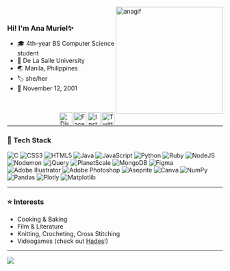 <br>
<img align="right"  height="250" width="250" alt="anagif" src="https://64.media.tumblr.com/046b914dbd4c7a402f0fa03d17f8ff6f/tumblr_nlypylzrWl1tic1guo9_500.gif">
</br>

### Hi! I'm Ana Muriel✨

- 🎓 4th-year BS Computer Science student
- 🏹 De La Salle University
- 🌏 Manila, Philippines
- 🏷️ she/her
- 🎂 November 12, 2001
<br> 
<br>
   <body>
      <a href="https://www.twitter.com/anamuriel_v">
         <img align="right" alt="Twitter" src="https://cdn2.iconfinder.com/data/icons/social-media-2285/512/1_Twitter_colored_svg-1024.png"
         width=30" height="30">
      </a>
   </body> 
   
   <body>
      <a href="https://www.instagram.com/anamurielveron/">
         <img align="right" alt="Instagram" src="https://cdn2.iconfinder.com/data/icons/social-media-2285/512/1_Instagram_colored_svg_1-1024.png"
         width=30" height="30">
      </a>
   </body>  
  
   <body>
      <a href="https://www.facebook.com/anamurielveron">
         <img align="right" alt="Facebook" src="https://cdn2.iconfinder.com/data/icons/social-media-2285/512/1_Facebook2_colored_svg-1024.png"
         width=30" height="30">
      </a>
   </body>  
                              
   <body >
      <a href="https://www.discordapp.com/users/634360752588849160">
         <img align="right" alt="Discord" src="https://cdn3.iconfinder.com/data/icons/social-network-flat-3/100/Discord-1024.png"
         width=30" height="30" >
      </a>
   </body>
  </br>

__________________________________________________________________________________________________
  
### 💾 Tech Stack
  
![C](https://img.shields.io/badge/c-%2300599C.svg?style=for-the-badge&logo=c&logoColor=white) ![CSS3](https://img.shields.io/badge/css3-%231572B6.svg?style=for-the-badge&logo=css3&logoColor=white) ![HTML5](https://img.shields.io/badge/html5-%23E34F26.svg?style=for-the-badge&logo=html5&logoColor=white) ![Java](https://img.shields.io/badge/java-%23ED8B00.svg?style=for-the-badge&logo=openjdk&logoColor=white) ![JavaScript](https://img.shields.io/badge/javascript-%23323330.svg?style=for-the-badge&logo=javascript&logoColor=%23F7DF1E) ![Python](https://img.shields.io/badge/python-3670A0?style=for-the-badge&logo=python&logoColor=ffdd54) ![Ruby](https://img.shields.io/badge/ruby-%23CC342D.svg?style=for-the-badge&logo=ruby&logoColor=white) ![NodeJS](https://img.shields.io/badge/node.js-6DA55F?style=for-the-badge&logo=node.js&logoColor=white) ![Nodemon](https://img.shields.io/badge/NODEMON-%23323330.svg?style=for-the-badge&logo=nodemon&logoColor=%BBDEAD) ![jQuery](https://img.shields.io/badge/jquery-%230769AD.svg?style=for-the-badge&logo=jquery&logoColor=white) ![PlanetScale](https://img.shields.io/badge/planetscale-%23000000.svg?style=for-the-badge&logo=planetscale&logoColor=white) ![MongoDB](https://img.shields.io/badge/MongoDB-%234ea94b.svg?style=for-the-badge&logo=mongodb&logoColor=white) ![Figma](https://img.shields.io/badge/figma-%23F24E1E.svg?style=for-the-badge&logo=figma&logoColor=white) ![Adobe Illustrator](https://img.shields.io/badge/adobe%20illustrator-%23FF9A00.svg?style=for-the-badge&logo=adobe%20illustrator&logoColor=white) ![Adobe Photoshop](https://img.shields.io/badge/adobe%20photoshop-%2331A8FF.svg?style=for-the-badge&logo=adobe%20photoshop&logoColor=white) ![Aseprite](https://img.shields.io/badge/Aseprite-FFFFFF?style=for-the-badge&logo=Aseprite&logoColor=#7D929E) ![Canva](https://img.shields.io/badge/Canva-%2300C4CC.svg?style=for-the-badge&logo=Canva&logoColor=white) ![NumPy](https://img.shields.io/badge/numpy-%23013243.svg?style=for-the-badge&logo=numpy&logoColor=white) ![Pandas](https://img.shields.io/badge/pandas-%23150458.svg?style=for-the-badge&logo=pandas&logoColor=white) ![Plotly](https://img.shields.io/badge/Plotly-%233F4F75.svg?style=for-the-badge&logo=plotly&logoColor=white) ![Matplotlib](https://img.shields.io/badge/Matplotlib-%23ffffff.svg?style=for-the-badge&logo=Matplotlib&logoColor=black)
</div>

__________________________________________________________________________________________________
### ⭐ Interests
* Cooking & Baking
* Film & Literature
* Knitting, Crocheting, Cross Stitching
* Videogames (check out [Hades](https://store.steampowered.com/app/1145360/Hades/)!)
__________________________________________________________________________________________________
[![](https://visitcount.itsvg.in/api?id=anamurielveron&icon=3&color=2)](https://visitcount.itsvg.in)
